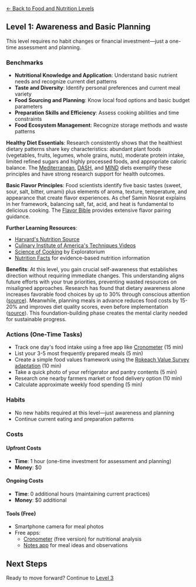 [← Back to Food and Nutrition Levels](../)
## Level 1: Awareness and Basic Planning

This level requires no habit changes or financial investment—just a one-time assessment and planning.

### Benchmarks
- **Nutritional Knowledge and Application**: Understand basic nutrient needs and recognize current diet patterns
- **Taste and Diversity**: Identify personal preferences and current meal variety
- **Food Sourcing and Planning**: Know local food options and basic budget parameters
- **Preparation Skills and Efficiency**: Assess cooking abilities and time constraints
- **Food Ecosystem Management**: Recognize storage methods and waste patterns

**Healthy Diet Essentials**: Research consistently shows that the healthiest dietary patterns share key characteristics: abundant plant foods (vegetables, fruits, legumes, whole grains, nuts), moderate protein intake, limited refined sugars and highly processed foods, and appropriate caloric balance. The [Mediterranean](https://www.health.harvard.edu/blog/a-practical-guide-to-the-mediterranean-diet-2019032116194), [DASH](https://www.nhlbi.nih.gov/education/dash-eating-plan), and [MIND](https://www.rush.edu/news/mind-diet-may-slow-cognitive-decline-alzheimers-patients) diets exemplify these principles and have strong research support for health outcomes.

**Basic Flavor Principles**: Food scientists identify five basic tastes (sweet, sour, salt, bitter, umami) plus elements of aroma, texture, temperature, and appearance that create flavor experiences. As chef Samin Nosrat explains in her framework, balancing salt, fat, acid, and heat is fundamental to delicious cooking. The [Flavor Bible](https://www.amazon.com/Flavor-Bible-Essential-Creativity-Imaginative/dp/0316118400) provides extensive flavor pairing guidance.

**Further Learning Resources**:
- [Harvard's Nutrition Source](https://www.hsph.harvard.edu/nutritionsource/)
- [Culinary Institute of America's Techniques Videos](https://www.ciachef.edu/cia-culinary-intelligence/techniques-and-recipes/)
- [Science of Cooking](https://www.exploratorium.edu/cooking) by Exploratorium
- [Nutrition Facts](https://nutritionfacts.org/) for evidence-based nutrition information

**Benefits**: At this level, you gain crucial self-awareness that establishes direction without requiring immediate changes. This understanding aligns future efforts with your true priorities, preventing wasted resources on misaligned approaches. Research has found that dietary awareness alone increases favorable food choices by up to 30% through conscious attention ([source](https://doi.org/10.1037/hea0000121)). Meanwhile, planning meals in advance reduces food costs by 15-20% and improves diet quality scores, even before implementation ([source](https://doi.org/10.1016/j.jneb.2014.03.001)). This foundation-building phase creates the mental clarity needed for sustainable progress.

### Actions (One-Time Tasks)
- Track one day's food intake using a free app like [Cronometer](https://cronometer.com/) (15 min)
- List your 3-5 most frequently prepared meals (5 min)
- Create a simple food values framework using the [Rokeach Value Survey adaptation](https://www.foodethicscouncil.org/app/uploads/2019/03/Food_Ethics_Tool_Kit_for_web_1.pdf) (10 min)
- Take a quick photo of your refrigerator and pantry contents (5 min)
- Research one nearby farmers market or food delivery option (10 min)
- Calculate approximate weekly food spending (5 min)

### Habits
- No new habits required at this level—just awareness and planning
- Continue current eating and preparation patterns

### Costs
#### Upfront Costs
- **Time**: 1 hour (one-time investment for assessment and planning)
- **Money**: $0

#### Ongoing Costs
- **Time**: 0 additional hours (maintaining current practices)
- **Money**: $0 additional

#### Tools (Free)
- Smartphone camera for meal photos
- Free apps:
  * [Cronometer](https://cronometer.com/) (free version) for nutritional analysis
  * [Notes app](https://keep.google.com) for meal ideas and observations

## Next Steps
Ready to move forward? Continue to [Level 3](level-3)

